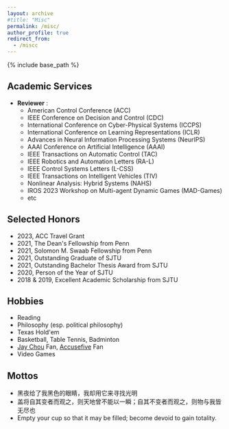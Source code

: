 ```yaml
---
layout: archive
#title: "Misc"
permalink: /misc/
author_profile: true
redirect_from:
  - /miscc
---
```


{% include base_path %}

Academic Services
-----
* **Reviewer** :   
  * American Control Conference (ACC)
  * IEEE Conference on Decision and Control (CDC)
  * International Conference on Cyber-Physical Systems (ICCPS)
  * International Conference on Learning Representations (ICLR)
  * Advances in Neural Information Processing Systems (NeurIPS)
  * AAAI Conference on Artificial Intelligence (AAAI)
  * IEEE Transactions on Automatic Control (TAC)
  * IEEE Robotics and Automation Letters (RA-L)
  * IEEE Control Systems Letters (L-CSS)
  * IEEE Transactions on Intelligent Vehicles (TIV)
  * Nonlinear Analysis: Hybrid Systems (NAHS)
  * IROS 2023 Workshop on Multi-agent Dynamic Games (MAD-Games)
  * etc

Selected Honors
-----
* 2023, ACC Travel Grant
* 2021, The Dean's Fellowship from Penn
* 2021, Solomon M. Swaab Fellowship from Penn
* 2021, Outstanding Graduate of SJTU
* 2021, Outstanding Bachelor Thesis Award from SJTU
* 2020, Person of the Year of SJTU
* 2018 & 2019, Excellent Academic Scholarship from SJTU

Hobbies
-----
* Reading
* Philosophy (esp. political philosophy)
* Texas Hold'em 
* Basketball, Table Tennis, Badminton
* [Jay Chou](https://en.wikipedia.org/wiki/Jay_Chou) Fan, [Accusefive](https://en.wikipedia.org/wiki/Accusefive) Fan
* Video Games

Mottos
-----
* 黑夜给了我黑色的眼睛，我却用它来寻找光明
* 盖将自其变者而观之，则天地曾不能以一瞬；自其不变者而观之，则物与我皆无尽也
* Empty your cup so that it may be filled; become devoid to gain totality.
